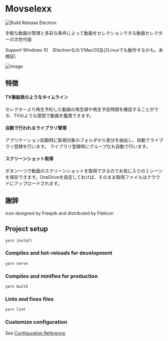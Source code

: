 # Movselexx

![Build Release Electron](https://github.com/finalstream/Movselexx/workflows/Build%20Release%20Electron/badge.svg) 

手軽な動画の管理と多彩な条件によって動画をセレクションできる動画セレクターの次世代版

Support Windows 10　(ElectronなのでMacOS及びLinuxでも動作するかも。未検証)

![image](https://user-images.githubusercontent.com/3516444/99921627-e6fe2580-2d6e-11eb-8899-cd90c52e3888.png)

## 特徴

#### TV番組表のようなタイムライン
セレクターより再生予約した動画の再生順や再生予定時間を確認することができ、TVのような感覚で動画を鑑賞できます。

#### 自動で行われるライブラリ管理
アプリケーション起動時に監視対象のフォルダから差分を抽出し、自動でライブラリ登録を行います。
ライブラリ登録時にグループ化も自動で行います。

#### スクリーンショット取得
ボタン一つで動画のスクリーンショットを取得できるのでお気に入りの１シーンを保存できます。OneDriveを設定しておけば、そのまま取得ファイルはクラウドにアップロードされます。

## 謝辞
icon designed by Freepik and distributed by Flaticon

## Project setup
```
yarn install
```

### Compiles and hot-reloads for development
```
yarn serve
```

### Compiles and minifies for production
```
yarn build
```

### Lints and fixes files
```
yarn lint
```

### Customize configuration
See [Configuration Reference](https://cli.vuejs.org/config/).
